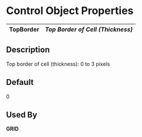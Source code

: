 # Control Object Properties

**TopBorder** |  **_Top Border of Cell (Thickness)_**  
---|---  
  
## Description

Top border of cell (thickness): 0 to 3 pixels

## Default

0

## Used By

**GRID**
